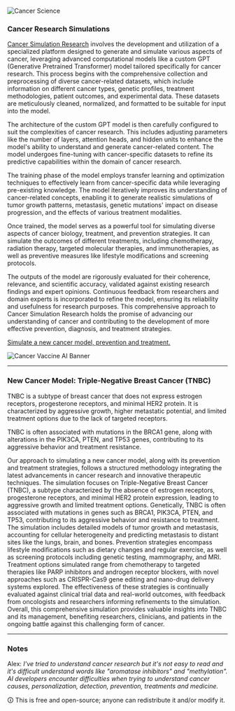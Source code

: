 ![Cancer Science](https://github.com/sourceduty/Cancer/assets/123030236/c56f33b6-329c-4372-8ac3-f50f31abbb85)

### Cancer Research Simulations

[Cancer Simulation Research](https://chat.openai.com/g/g-rJ2Onux8b-cancer-simulation-research) involves the development and utilization of a specialized platform designed to generate and simulate various aspects of cancer, leveraging advanced computational models like a custom GPT (Generative Pretrained Transformer) model tailored specifically for cancer research. This process begins with the comprehensive collection and preprocessing of diverse cancer-related datasets, which include information on different cancer types, genetic profiles, treatment methodologies, patient outcomes, and experimental data. These datasets are meticulously cleaned, normalized, and formatted to be suitable for input into the model.

The architecture of the custom GPT model is then carefully configured to suit the complexities of cancer research. This includes adjusting parameters like the number of layers, attention heads, and hidden units to enhance the model's ability to understand and generate cancer-related content. The model undergoes fine-tuning with cancer-specific datasets to refine its predictive capabilities within the domain of cancer research.

The training phase of the model employs transfer learning and optimization techniques to effectively learn from cancer-specific data while leveraging pre-existing knowledge. The model iteratively improves its understanding of cancer-related concepts, enabling it to generate realistic simulations of tumor growth patterns, metastasis, genetic mutations' impact on disease progression, and the effects of various treatment modalities.

Once trained, the model serves as a powerful tool for simulating diverse aspects of cancer biology, treatment, and prevention strategies. It can simulate the outcomes of different treatments, including chemotherapy, radiation therapy, targeted molecular therapies, and immunotherapies, as well as preventive measures like lifestyle modifications and screening protocols.

The outputs of the model are rigorously evaluated for their coherence, relevance, and scientific accuracy, validated against existing research findings and expert opinions. Continuous feedback from researchers and domain experts is incorporated to refine the model, ensuring its reliability and usefulness for research purposes. This comprehensive approach to Cancer Simulation Research holds the promise of advancing our understanding of cancer and contributing to the development of more effective prevention, diagnosis, and treatment strategies.

[Simulate a new cancer model, prevention and treatment.](https://chat.openai.com/share/fe50ffc5-2e58-4493-a2ef-872035d83154)

![Cancer Vaccine AI Banner](https://github.com/sourceduty/Cancer/assets/123030236/93a18f7d-ad3a-4ee3-992a-856f762374af)

***

### New Cancer Model: Triple-Negative Breast Cancer (TNBC)

TNBC is a subtype of breast cancer that does not express estrogen receptors, progesterone receptors, and minimal HER2 protein. It is characterized by aggressive growth, higher metastatic potential, and limited treatment options due to the lack of targeted receptors.

TNBC is often associated with mutations in the BRCA1 gene, along with alterations in the PIK3CA, PTEN, and TP53 genes, contributing to its aggressive behavior and treatment resistance.

Our approach to simulating a new cancer model, along with its prevention and treatment strategies, follows a structured methodology integrating the latest advancements in cancer research and innovative therapeutic techniques. The simulation focuses on Triple-Negative Breast Cancer (TNBC), a subtype characterized by the absence of estrogen receptors, progesterone receptors, and minimal HER2 protein expression, leading to aggressive growth and limited treatment options. Genetically, TNBC is often associated with mutations in genes such as BRCA1, PIK3CA, PTEN, and TP53, contributing to its aggressive behavior and resistance to treatment. The simulation includes detailed models of tumor growth and metastasis, accounting for cellular heterogeneity and predicting metastasis to distant sites like the lungs, brain, and bones. Prevention strategies encompass lifestyle modifications such as dietary changes and regular exercise, as well as screening protocols including genetic testing, mammography, and MRI. Treatment options simulated range from chemotherapy to targeted therapies like PARP inhibitors and androgen receptor blockers, with novel approaches such as CRISPR-Cas9 gene editing and nano-drug delivery systems explored. The effectiveness of these strategies is continually evaluated against clinical trial data and real-world outcomes, with feedback from oncologists and researchers informing refinements to the simulation. Overall, this comprehensive simulation provides valuable insights into TNBC and its management, benefiting researchers, clinicians, and patients in the ongoing battle against this challenging form of cancer.

***
### Notes

Alex: *I've tried to understand cancer research but it's not easy to read and it's difficult understand words like "aromatase inhibitors" and "methylation". AI developers encounter difficulties when trying to understand cancer causes, personalization, detection, prevention, treatments and medicine.*

🛈 This is free and open-source; anyone can redistribute it and/or modify it.
